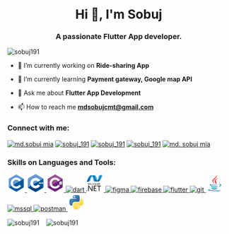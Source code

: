 <h1 align="center">Hi 👋, I'm Sobuj</h1>
<h3 align="center">A passionate Flutter App developer.</h3>

<p align="left"> <img src="https://komarev.com/ghpvc/?username=sobuj191&label=Profile%20views&color=0e75b6&style=flat" alt="sobuj191" /> </p>

- 🔭 I’m currently working on **Ride-sharing App**

- 🌱 I’m currently learning **Payment gateway, Google map API**

- 💬 Ask me about **Flutter App Development**

- 📫 How to reach me **mdsobujcmt@gmail.com**

<h3 align="left">Connect with me:</h3>
<p align="left">
<a href="https://www.linkedin.com/in/md-sobuj-mia-273b09256/" target="blank"><img align="center" src="https://raw.githubusercontent.com/rahuldkjain/github-profile-readme-generator/master/src/images/icons/Social/linked-in-alt.svg" alt="md.sobuj mia" height="30" width="40" /></a>
<a href="https://codeforces.com/profile/sobuj_191" target="blank"><img align="center" src="https://raw.githubusercontent.com/rahuldkjain/github-profile-readme-generator/master/src/images/icons/Social/codeforces.svg" alt="sobuj_191" height="30" width="40" /></a>
<a href="https://www.codechef.com/users/sobuj_191" target="blank"><img align="center" src="https://cdn.jsdelivr.net/npm/simple-icons@3.1.0/icons/codechef.svg" alt="sobuj_191" height="30" width="40" /></a>
<a href="https://lightoj.com/user/sobuj_191" target="blank"><img align="center" src="https://lightoj.com/loj-og-image.png" alt="sobuj_191" height="30" width="40" /></a>
<a href="https://www.hackerrank.com/profile/mdsobujcmt" target="blank"><img align="center" src="https://raw.githubusercontent.com/rahuldkjain/github-profile-readme-generator/master/src/images/icons/Social/hackerrank.svg" alt="md. sobuj mia" height="30" width="40" /></a>
</p>

<h3 align="left">Skills on Languages and Tools:</h3>
<p align="left"> <a href="https://www.cprogramming.com/" target="_blank" rel="noreferrer"> <img src="https://raw.githubusercontent.com/devicons/devicon/master/icons/c/c-original.svg" alt="c" width="40" height="40"/> </a> <a href="https://www.w3schools.com/cpp/" target="_blank" rel="noreferrer"> <img src="https://raw.githubusercontent.com/devicons/devicon/master/icons/cplusplus/cplusplus-original.svg" alt="cplusplus" width="40" height="40"/> </a> <a href="https://www.w3schools.com/cs/" target="_blank" rel="noreferrer"> <img src="https://raw.githubusercontent.com/devicons/devicon/master/icons/csharp/csharp-original.svg" alt="csharp" width="40" height="40"/> </a> <a href="https://dart.dev" target="_blank" rel="noreferrer"> <img src="https://www.vectorlogo.zone/logos/dartlang/dartlang-icon.svg" alt="dart" width="40" height="40"/> </a> <a href="https://dotnet.microsoft.com/" target="_blank" rel="noreferrer"> <img src="https://raw.githubusercontent.com/devicons/devicon/master/icons/dot-net/dot-net-original-wordmark.svg" alt="dotnet" width="40" height="40"/> </a> <a href="https://www.figma.com/" target="_blank" rel="noreferrer"> <img src="https://www.vectorlogo.zone/logos/figma/figma-icon.svg" alt="figma" width="40" height="40"/> </a> <a href="https://firebase.google.com/" target="_blank" rel="noreferrer"> <img src="https://www.vectorlogo.zone/logos/firebase/firebase-icon.svg" alt="firebase" width="40" height="40"/> </a> <a href="https://flutter.dev" target="_blank" rel="noreferrer"> <img src="https://www.vectorlogo.zone/logos/flutterio/flutterio-icon.svg" alt="flutter" width="40" height="40"/> </a> <a href="https://git-scm.com/" target="_blank" rel="noreferrer"> <img src="https://www.vectorlogo.zone/logos/git-scm/git-scm-icon.svg" alt="git" width="40" height="40"/> </a> <a href="https://www.java.com" target="_blank" rel="noreferrer"> <img src="https://raw.githubusercontent.com/devicons/devicon/master/icons/java/java-original.svg" alt="java" width="40" height="40"/> </a> <a href="https://www.microsoft.com/en-us/sql-server" target="_blank" rel="noreferrer"> <img src="https://www.svgrepo.com/show/303229/microsoft-sql-server-logo.svg" alt="mssql" width="40" height="40"/> </a> <a href="https://postman.com" target="_blank" rel="noreferrer"> <img src="https://www.vectorlogo.zone/logos/getpostman/getpostman-icon.svg" alt="postman" width="40" height="40"/> </a> <a href="https://www.python.org" target="_blank" rel="noreferrer"> <img src="https://raw.githubusercontent.com/devicons/devicon/master/icons/python/python-original.svg" alt="python" width="40" height="40"/> </a> <a href="https://www.sqlite.org/" target="_blank" rel="noreferrer"> </a> </p>

<p><img align="center" src="https://github-readme-streak-stats.herokuapp.com/?user=sobuj191&" alt="sobuj191" />&nbsp&nbsp&nbsp <img align="center" src="https://github-readme-stats.vercel.app/api/top-langs?username=sobuj191&show_icons=true&locale=en&layout=compact" alt="sobuj191" /></p>


